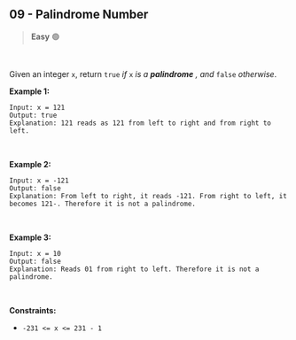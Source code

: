 ## <a  href="https://leetcode.com/problems/palindrome-number/description/" style="text-decoration: none;">09 - Palindrome Number</a>
 > **Easy** 🟢
 > 
<br>

Given an integer  `x`, return  `true` _if_ `x` _is a_ _**palindrome** , and_ `false` _otherwise_.
<br>

**Example 1:**

	Input: x = 121
	Output: true
	Explanation: 121 reads as 121 from left to right and from right to left.
<br>

**Example 2:**

	Input: x = -121
	Output: false
	Explanation: From left to right, it reads -121. From right to left, it becomes 121-. Therefore it is not a palindrome.
<br>

**Example 3:**

	Input: x = 10
	Output: false
	Explanation: Reads 01 from right to left. Therefore it is not a palindrome.
<br>

**Constraints:**

-   `-231 <= x <= 231 - 1`
